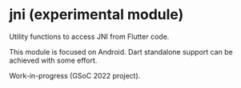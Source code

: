 # jni (experimental module)

Utility functions to access JNI from Flutter code.

This module is focused on Android. Dart standalone support can be achieved with some effort.

Work-in-progress (GSoC 2022 project).

